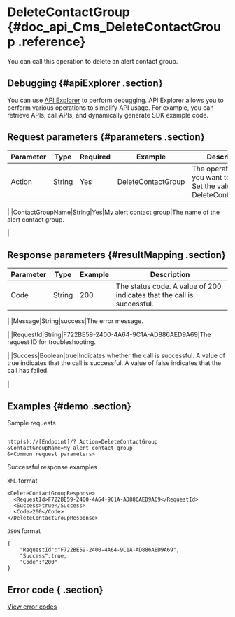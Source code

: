 # DeleteContactGroup {#doc_api_Cms_DeleteContactGroup .reference}

You can call this operation to delete an alert contact group.

## Debugging {#apiExplorer .section}

You can use [API Explorer](https://api.aliyun.com/#product=Cms&api=DeleteContactGroup) to perform debugging. API Explorer allows you to perform various operations to simplify API usage. For example, you can retrieve APIs, call APIs, and dynamically generate SDK example code.

## Request parameters {#parameters .section}

|Parameter|Type|Required|Example|Description|
|---------|----|--------|-------|-----------|
|Action|String|Yes|DeleteContactGroup|The operation that you want to perform. Set the value to DeleteContactGroup.

 |
|ContactGroupName|String|Yes|My alert contact group|The name of the alert contact group.

 |

## Response parameters {#resultMapping .section}

|Parameter|Type|Example|Description|
|---------|----|-------|-----------|
|Code|String|200|The status code. A value of 200 indicates that the call is successful.

 |
|Message|String|success|The error message.

 |
|RequestId|String|F722BE59-2400-4A64-9C1A-AD886AED9A69|The request ID for troubleshooting.

 |
|Success|Boolean|true|Indicates whether the call is successful. A value of true indicates that the call is successful. A value of false indicates that the call has failed.

 |

## Examples {#demo .section}

Sample requests

``` {#request_demo}

http(s)://[Endpoint]/? Action=DeleteContactGroup
&ContactGroupName=My alert contact group
&<Common request parameters>

```

Successful response examples

`XML` format

``` {#xml_return_success_demo}
<DeleteContactGroupResponse>
  <RequestId>F722BE59-2400-4A64-9C1A-AD886AED9A69</RequestId>
  <Success>true</Success> 
  <Code>200</Code>
</DeleteContactGroupResponse>

```

`JSON` format

``` {#json_return_success_demo}
{
	"RequestId":"F722BE59-2400-4A64-9C1A-AD886AED9A69",
	"Success":true,
	"Code":"200"
}
```

## Error code { .section}

[View error codes](https://error-center.aliyun.com/status/product/Cms)

